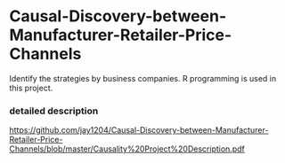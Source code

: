 # Causal-Discovery-between-Manufacturer-Retailer-Price-Channels
Identify the strategies by business companies. R programming is used in this project. 

### detailed description
https://github.com/jay1204/Causal-Discovery-between-Manufacturer-Retailer-Price-Channels/blob/master/Causality%20Project%20Description.pdf

